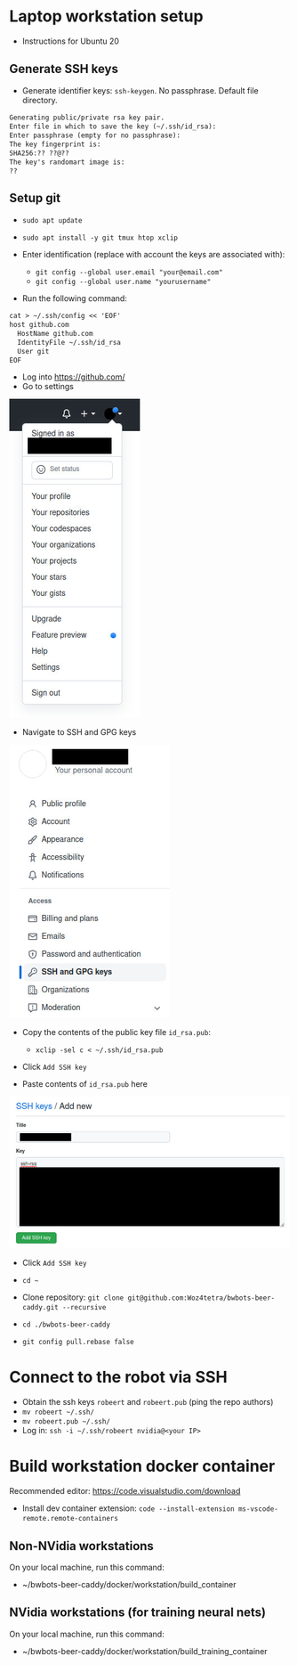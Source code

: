 # Laptop workstation setup

- Instructions for Ubuntu 20

## Generate SSH keys

- Generate identifier keys: `ssh-keygen`. No passphrase. Default file directory.

```
Generating public/private rsa key pair.
Enter file in which to save the key (~/.ssh/id_rsa):
Enter passphrase (empty for no passphrase):
The key fingerprint is:
SHA256:?? ??@??
The key's randomart image is:
??
```

## Setup git

- `sudo apt update`
- `sudo apt install -y git tmux htop xclip`
- Enter identification (replace with account the keys are associated with):

  - `git config --global user.email "your@email.com"`
  - `git config --global user.name "yourusername"`

- Run the following command:

```
cat > ~/.ssh/config << 'EOF'
host github.com
  HostName github.com
  IdentityFile ~/.ssh/id_rsa
  User git
EOF
```

- Log into https://github.com/
- Go to settings

![alt text](images/GithubMenu.jpg "GithubMenu")

- Navigate to SSH and GPG keys

![alt text](images/GithubSSHkeys.jpg "GithubSSHkeys")

- Copy the contents of the public key file `id_rsa.pub`:

  - `xclip -sel c < ~/.ssh/id_rsa.pub`

- Click `Add SSH key`

- Paste contents of `id_rsa.pub` here

![alt text](images/GithubAddKey.jpg "GithubAddKey")

- Click `Add SSH key`

- `cd ~`
- Clone repository: `git clone git@github.com:Woz4tetra/bwbots-beer-caddy.git --recursive`
- `cd ./bwbots-beer-caddy`
- `git config pull.rebase false`

# Connect to the robot via SSH

- Obtain the ssh keys `robeert` and `robeert.pub` (ping the repo authors)
- `mv robeert ~/.ssh/`
- `mv robeert.pub ~/.ssh/`
- Log in: `ssh -i ~/.ssh/robeert nvidia@<your IP>`

# Build workstation docker container

Recommended editor: https://code.visualstudio.com/download

- Install dev container extension: `code --install-extension ms-vscode-remote.remote-containers`

## Non-NVidia workstations

On your local machine, run this command:

- ~/bwbots-beer-caddy/docker/workstation/build_container

## NVidia workstations (for training neural nets)

On your local machine, run this command:

- ~/bwbots-beer-caddy/docker/workstation/build_training_container
